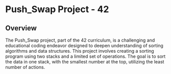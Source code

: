 # Push_Swap Project - 42
## Overview
The Push_Swap project, part of the 42 curriculum, is a challenging and educational coding endeavor designed to deepen understanding of sorting algorithms and data structures. This project involves creating a sorting program using two stacks and a limited set of operations. The goal is to sort the data in one stack, with the smallest number at the top, utilizing the least number of actions.
